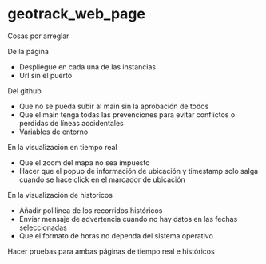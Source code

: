 # geotrack_web_page
Cosas por arreglar

De la página 
- Despliegue en cada una de las instancias
- Url sin el puerto

Del github
- Que no se pueda subir al main sin la aprobación de todos
- Que el main tenga todas las prevenciones para evitar conflictos o perdidas de líneas accidentales
- Variables de entorno

En la visualización en tiempo real
- Que el zoom del mapa no sea impuesto
-  Hacer que el popup de información de ubicación y timestamp solo salga cuando se hace click en el marcador de ubicación

En la visualización de historicos
- Añadir polilinea de los recorridos históricos 
- Enviar mensaje de advertencia cuando no hay datos en las fechas seleccionadas
- Que el formato de horas no dependa del sistema operativo

Hacer pruebas para ambas páginas de tiempo real e históricos
